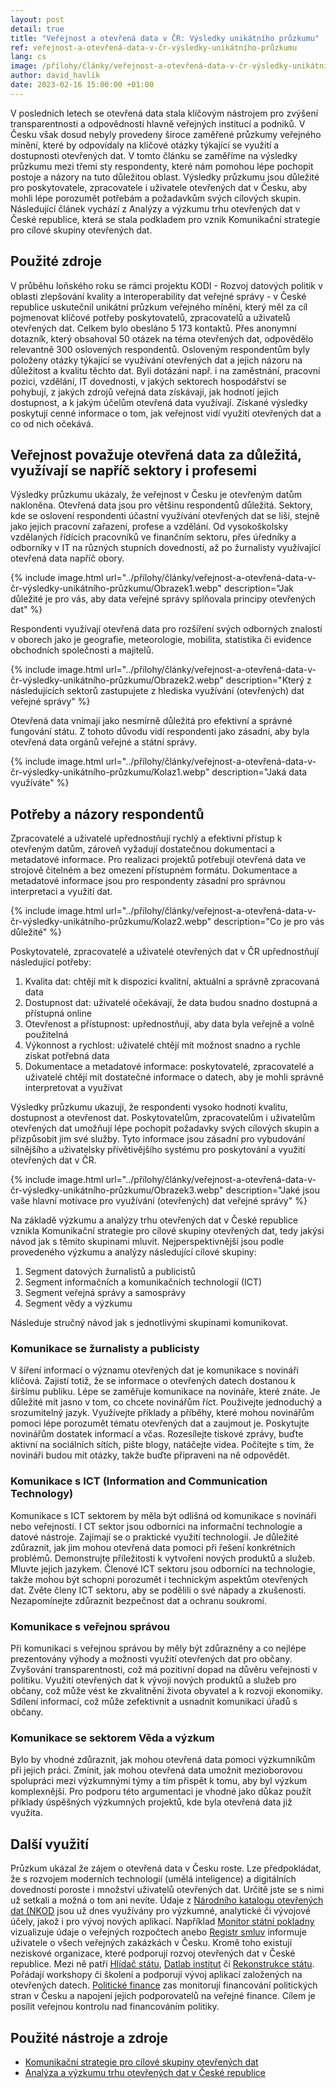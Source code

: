 ```yaml
---
layout: post
detail: true
title: "Veřejnost a otevřená data v ČR: Výsledky unikátního průzkumu"
ref: veřejnost-a-otevřená-data-v-čr-výsledky-unikátního-průzkumu
lang: cs
image: /přílohy/články/veřejnost-a-otevřená-data-v-čr-výsledky-unikátního-průzkumu/Obrazek3.webp
author: david_havlík
date: 2023-02-16 15:00:00 +01:00
---
```

V posledních letech se otevřená data stala klíčovým nástrojem pro zvýšení transparentnosti a odpovědnosti hlavně veřejných institucí a podniků. 
V Česku však dosud nebyly provedeny široce zaměřené průzkumy veřejného mínění, které by odpovídaly na klíčové otázky týkající se využití a dostupnosti otevřených dat. 
V tomto článku se zaměříme na výsledky průzkumu mezi třemi sty respondenty, které nám pomohou lépe pochopit postoje a názory na tuto důležitou oblast.
Výsledky průzkumu jsou důležité pro poskytovatele, zpracovatele i uživatele otevřených dat v Česku, aby mohli lépe porozumět potřebám a požadavkům svých cílových skupin. 
Následující článek vychází z Analýzy a výzkumu trhu otevřených dat v České republice, která se stala podkladem pro vznik Komunikační strategie pro cílové skupiny otevřených dat.

<!--more-->

## Použité zdroje

V průběhu loňského roku se rámci projektu KODI - Rozvoj datových politik v oblasti zlepšování kvality a interoperability dat veřejné správy - v České republice uskutečnil unikátní průzkum veřejného mínění, který měl za cíl pojmenovat klíčové potřeby poskytovatelů, zpracovatelů a uživatelů otevřených dat.
Celkem bylo obesláno 5 173 kontaktů.
Přes anonymní dotazník, který obsahoval 50 otázek na téma otevřených dat, odpovědělo relevantně 300 oslovených respondentů. 
Osloveným respondentům byly položeny otázky týkající se využívání otevřených dat a jejich názoru na důležitost a kvalitu těchto dat.
Byli dotázáni např. i na zaměstnání, pracovní pozici, vzdělání, IT dovednosti, v jakých sektorech hospodářství se pohybují, z jakých zdrojů veřejná data získávají, jak hodnotí jejich dostupnost, a k jakým účelům otevřená data využívají.
Získané výsledky poskytují cenné informace o tom, jak veřejnost vidí využití otevřených dat a co od nich očekává.

## Veřejnost považuje otevřená data za důležitá, využívají se napříč sektory i profesemi

Výsledky průzkumu ukázaly, že veřejnost v Česku je otevřeným datům nakloněna. 
Otevřená data jsou pro většinu respondentů důležitá. 
Sektory, kde se oslovení respondenti účastní využívání otevřených dat se liší, stejně jako jejich pracovní zařazení, profese a vzdělání.
Od vysokoškolsky vzdělaných řídících pracovníků ve finančním sektoru, přes úředníky a odborníky v IT na různých stupních dovedností, až po žurnalisty využívající otevřená data napříč obory.

{% include image.html url="../přílohy/články/veřejnost-a-otevřená-data-v-čr-výsledky-unikátního-průzkumu/Obrazek1.webp" description="Jak důležité je pro vás, aby data veřejné správy splňovala principy otevřených dat" %}

Respondenti využívají otevřená data pro rozšíření svých odborných znalostí v oborech jako je geografie, meteorologie, mobilita, statistika či evidence obchodních společnosti a majitelů.

{% include image.html url="../přílohy/články/veřejnost-a-otevřená-data-v-čr-výsledky-unikátního-průzkumu/Obrazek2.webp" description="Který z následujících sektorů zastupujete z hlediska využívání (otevřených) dat veřejné správy" %}

Otevřená data vnímají jako nesmírně důležitá pro efektivní a správné fungování státu.
Z tohoto důvodu vidí respondenti jako zásadní, aby byla otevřená data orgánů veřejné a státní správy. 

{% include image.html url="../přílohy/články/veřejnost-a-otevřená-data-v-čr-výsledky-unikátního-průzkumu/Kolaz1.webp" description="Jaká data využíváte" %}

## Potřeby a názory respondentů

Zpracovatelé a uživatelé upřednostňují rychlý a efektivní přístup k otevřeným datům, zároveň vyžadují dostatečnou dokumentaci a metadatové informace. 
Pro realizaci projektů potřebují otevřená data ve strojově čitelném a bez omezení přístupném formátu.
Dokumentace a metadatové informace jsou pro respondenty zásadní pro správnou interpretaci a využití dat.

{% include image.html url="../přílohy/články/veřejnost-a-otevřená-data-v-čr-výsledky-unikátního-průzkumu/Kolaz2.webp" description="Co je pro vás důležité" %}

Poskytovatelé, zpracovatelé a uživatelé otevřených dat v ČR upřednostňují následující potřeby:

1. Kvalita dat: chtějí mít k dispozici kvalitní, aktuální a správně zpracovaná data
2. Dostupnost dat: uživatelé očekávají, že data budou snadno dostupná a přístupná online
3. Otevřenost a přístupnost: upřednostňují, aby data byla veřejně a volně použitelná
4. Výkonnost a rychlost: uživatelé chtějí mít možnost snadno a rychle získat potřebná data
5. Dokumentace a metadatové informace: poskytovatelé, zpracovatelé a uživatelé chtějí mít dostatečné informace o datech, aby je mohli správně interpretovat a využívat

Výsledky průzkumu ukazují, že respondenti vysoko hodnotí kvalitu, dostupnost a otevřenost dat. 
Poskytovatelům, zpracovatelům i uživatelům otevřených dat umožňují lépe pochopit požadavky svých cílových skupin a přizpůsobit jim své služby.
Tyto informace jsou zásadní pro vybudování silnějšího a uživatelsky přívětivějšího systému pro poskytování a využití otevřených dat v ČR. 

{% include image.html url="../přílohy/články/veřejnost-a-otevřená-data-v-čr-výsledky-unikátního-průzkumu/Obrazek3.webp" description="Jaké jsou vaše hlavní motivace pro využívání (otevřených) dat veřejné správy" %}

Na základě výzkumu a analýzy trhu otevřených dat v České republice vznikla Komunikační strategie pro cílové skupiny otevřených dat, tedy jakýsi návod jak s těmito skupinami mluvit.
Nejperspektivnější jsou podle provedeného výzkumu a analýzy následující cílové skupiny:

1. Segment datových žurnalistů a publicistů
2. Segment informačních a komunikačních technologií (ICT)
3. Segment veřejná správy a samosprávy
4. Segment vědy a výzkumu

Následuje stručný návod jak s jednotlivými skupinami komunikovat. 

### Komunikace se žurnalisty a publicisty

V šíření informací o významu otevřených dat je komunikace s novináři klíčová.
Zajistí totiž, že se informace o otevřených datech dostanou k širšímu publiku.
Lépe se zaměřuje komunikace na novináře, které znáte. 
Je důležité mít jasno v tom, co chcete novinářům říct. 
Použivejte jednoduchý a srozumitelný jazyk. Využívejte příklady a příběhy, které mohou novinářům pomoci lépe porozumět tématu otevřených dat a zaujmout je.
Poskytujte novinářům dostatek informací a včas. 
Rozesílejte tiskové zprávy, buďte aktivní na sociálních sítích, pište blogy, natáčejte videa. 
Počítejte s tím, že novináři budou mít otázky, takže buďte připraveni na ně odpovědět. 

### Komunikace s ICT (Information and Communication Technology)

Komunikace s ICT sektorem by měla být odlišná od komunikace s novináři nebo veřejností. I
CT sektor jsou odborníci na informační technologie a datové nástroje. 
Zajímají se o praktické využití technologií.
Je důležité zdůraznit, jak jim mohou otevřená data pomoci při řešení konkrétních problémů.
Demonstrujte příležitosti k vytvoření nových produktů a služeb. Mluvte jejich jazykem. 
Členové ICT sektoru jsou odborníci na technologie, takže mohou být schopni porozumět i technickým aspektům otevřených dat.
Zvěte členy ICT sektoru, aby se podělili o své nápady a zkušenosti. 
Nezapomínejte zdůraznit bezpečnost dat a ochranu soukromí. 

### Komunikace s veřejnou správou

Při komunikaci s veřejnou správou by měly být zdůrazněny a co nejlépe prezentovány výhody a možnosti využití otevřených dat pro občany.
Zvyšování transparentnosti, což má pozitivní dopad na důvěru veřejnosti v politiku.
Využití otevřených dat k vývoji nových produktů a služeb pro občany, což může vést ke zkvalitnění života obyvatel a k rozvoji ekonomiky. 
Sdílení informací, což může zefektivnit a usnadnit komunikaci úřadů s občany.

### Komunikace se sektorem Věda a výzkum

Bylo by vhodné zdůraznit, jak mohou otevřená data pomoci výzkumníkům při jejich práci.
Zmínit, jak mohou otevřená data umožnit mezioborovou spolupráci mezi výzkumnými týmy a tím přispět k tomu, aby byl výzkum komplexnější.
Pro podporu této argumentaci je vhodné jako důkaz použít příklady úspěšných výzkumných projektů, kde byla otevřená data již využita. 

## Další využití 

Průzkum ukázal že zájem o otevřená data v Česku roste. 
Lze předpokládat, že s rozvojem moderních technologií (umělá inteligence) a digitálních dovedností poroste i množství uživatelů otevřených dat. 
Určitě jste se s nimi už setkali a možná o tom ani nevíte. Údaje z [Národního katalogu otevřených dat (NKOD] jsou už dnes využívány pro výzkumné, analytické či vývojové účely, jakož i pro vývoj nových aplikací.
Například [Monitor státní pokladny] vizualizuje údaje o veřejných rozpočtech anebo [Registr smluv] informuje uživatele o všech veřejných zakázkách v Česku. 
Kromě toho existují neziskové organizace, které podporují rozvoj otevřených dat v České republice. 
Mezi ně patří [Hlídač státu], [Datlab institut] či [Rekonstrukce státu].
Pořádají workshopy či školení a podporují vývoj aplikací založených na otevřených datech.
[Politické finance] zas monitorují financování politických stran v Česku a napojení jejich podporovatelů na veřejné finance.
Cílem je posílit veřejnou kontrolu nad financováním politiky.

## Použité nástroje a zdroje

- [Komunikační strategie pro cílové skupiny otevřených dat]
- [Analýza a výzkumu trhu otevřených dat v České republice]


[Národního katalogu otevřených dat (NKOD]: https://data.gov.cz "Národní katalog otevřených dat"
[Monitor státní pokladny]: https://monitor.statnipokladna.cz/ "Monitor státní pokladny"
[Registr smluv]: https://smlouvy.gov.cz/ "Registr smluv"
[Hlídač státu]: https://www.hlidacstatu.cz/ "Hlídač státu"
[Datlab institut]: https://datlabinstitut.cz/cs/ "Datlab institut"
[Rekonstrukce státu]: https://www.rekonstrukcestatu.cz/ "Rekonstrukce státu"
[Politické finance]: https://www.politickefinance.cz/ "Politické finance"
[Komunikační strategie pro cílové skupiny otevřených dat]: https://data.gov.cz/kodi/výstupy/C3V1.pdf "Komunikační strategie pro cílové skupiny otevřených dat"
[Analýza a výzkumu trhu otevřených dat v České republice]: https://data.gov.cz/kodi/výstupy/C3V1/matice.xlsx "Matice k analýze a výzkumu trhu otevřených dat v České republice"
